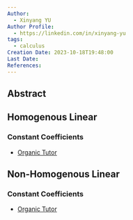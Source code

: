 ```yaml
---
Author:
  - Xinyang YU
Author Profile:
  - https://linkedin.com/in/xinyang-yu
tags:
  - calculus
Creation Date: 2023-10-18T19:48:00
Last Date: 
References:
---
```

## Abstract



## Homogenous Linear
### Constant Coefficients
- [Organic Tutor](https://youtu.be/uI2xt8nTOlQ?si=CML7TVi-yuz0_xgQ)

## Non-Homogenous Linear
### Constant Coefficients
- [Organic Tutor](https://youtu.be/P3fc6v191mA?si=iCyW_wljeXyPMdzG)